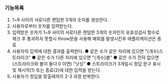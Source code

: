 ### 기능목록

1. 1~9 사이의 서로다른 랜덤한 3개의 숫자를 생성한다.
2. 사용자로부터 숫자를 입력받는다.
3. 입력받은 숫자가 1~9 사이의 서로다른 랜덤한 3개의 숫자인지 유효성검사 함수로 체크 후 통과하지 못할시 throw문을 사용해 예외를 발생시킨후 애플리케이션은 종료
4. 사용자의 입력에 대한 결과를 출력한다.
   ● 같은 수가 같은 자리에 있으면 "{개수}스트라이크"
   ● 같은 수가 다른 자리에 있으면 "{개수}볼"
   ● 같은 수가 전혀 없으면 (스트라이크와 볼이 둘다 0 이면) "낫싱"
   ● 스트라이크가 3개일시 정답 문구 표시 및 재시작(1) 또는 종료(2)에 대한 입력을 받는다.
5. 사용자가 정답을 맞출때까지 2-3 과정 반복한다.
